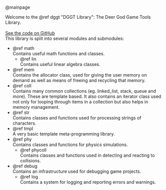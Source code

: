 @mainpage

Welcome to the @ref dggt "DGGT Library": The Deer God Game Tools Library.<br>
<br>
<a href="https://github.com/deer-god-studios/dggt">See the code on GitHub</a>
<br>
This library is split into several modules and submodules:<br>
- @ref math <br>
Contains useful math functions and classes.
	- @ref lin <br>
	Contains useful linear algebra classes.
- @ref mem <br>
Contains the allocator class, used for giving the user memory on demand as
well as means of freeing and recycling that memory.
- @ref coll <br>
Contains many common collections (eg. linked\_list, stack, queue and more).
These are template based.  It also contains an iterator class used not
only for looping through items in a collection but also helps in memory
management.
- @ref str <br>
Contains classes and functions used for processing strings of characters.
- @ref tmpl <br>
A very basic template meta-programming library.
- @ref phy <br>
Contains classes and functions for physics simulations.
	- @ref phycoll <br>
	Contains classes and functions used in detecting and reacting to collisions.
- @ref debug <br>
Contains an infrastructure used for debugging game projects.
	- @ref log <br>
	Contains a system for logging and reporting errors and warnings. 


